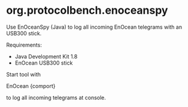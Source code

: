 # org.protocolbench.enoceanspy
Use EnOceanSpy (Java) to log all incoming EnOcean telegrams with an USB300 stick.

Requirements:
* Java Development Kit 1.8
* EnOcean USB300 stick 

Start tool with

EnOcean {comport} 

to log all incoming telegrams at console.
